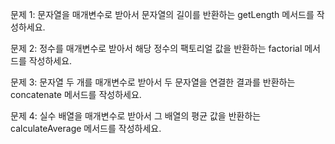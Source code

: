 문제 1:
문자열을 매개변수로 받아서 문자열의 길이를 반환하는 getLength 메서드를 작성하세요.

문제 2:
정수를 매개변수로 받아서 해당 정수의 팩토리얼 값을 반환하는 factorial 메서드를 작성하세요.

문제 3:
문자열 두 개를 매개변수로 받아서 두 문자열을 연결한 결과를 반환하는 concatenate 메서드를 작성하세요.

문제 4:
실수 배열을 매개변수로 받아서 그 배열의 평균 값을 반환하는 calculateAverage 메서드를 작성하세요.